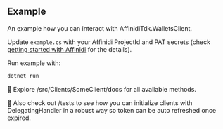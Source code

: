 ## Example

An example how you can interact with AffinidiTdk.WalletsClient.

Update `example.cs` with your Affinidi ProjectId and PAT secrets (check [getting started with Affinidi](https://docs.affinidi.com/docs/get-started/create-project/) for the details).

Run example with:

```bash
dotnet run
```

👀 Explore /src/Clients/SomeClient/docs for all available methods.

👀 Also check out /tests to see how you can initialize clients with DelegatingHandler in a robust way so token can be auto refreshed once expired.
